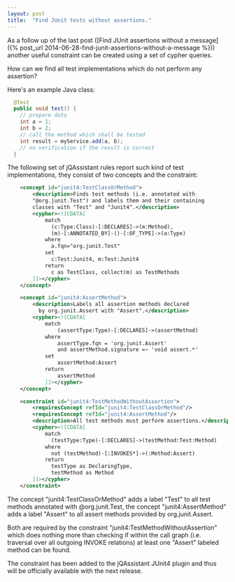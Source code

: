 ```yaml
---
layout: post
title:  "Find JUnit tests without assertions."
---
```


As a follow up of the last post ([Find JUnit assertions without a message]({% post_url 2014-06-28-find-junit-assertions-without-a-message %})) another useful constraint can be created using a set of cypher queries.

How can we find all test implementations which do not perform any assertion?

Here's an example Java class:

```java
  @Test
  public void test() {
    // prepare data
    int a = 1;
	int b = 2;
	// call the method which shall be tested
	int result = myService.add(a, b);
	// no verification if the result is correct
  }
```

The following set of jQAssistant rules report such kind of test implementations, they consist of two concepts and the constraint:

```xml
    <concept id="junit4:TestClassOrMethod">
        <description>Finds test methods (i.e. annotated with
		"@org.junit.Test") and labels them and their containing
		classes with "Test" and "Junit4".</description>
        <cypher><![CDATA[
            match
              (c:Type:Class)-[:DECLARES]->(m:Method),
			  (m)-[:ANNOTATED_BY]-()-[:OF_TYPE]->(a:Type)
            where
              a.fqn="org.junit.Test"
            set
              c:Test:Junit4, m:Test:Junit4
            return
              c as TestClass, collect(m) as TestMethods
        ]]></cypher>
    </concept>

    <concept id="junit4:AssertMethod">
        <description>Labels all assertion methods declared
  		  by org.junit.Assert with "Assert".</description>
        <cypher><![CDATA[
            match
				(assertType:Type)-[:DECLARES]->(assertMethod)
            where
				assertType.fqn = 'org.junit.Assert'
				and assertMethod.signature =~ 'void assert.*'
            set
				assertMethod:Assert
            return
				assertMethod
            ]]></cypher>
    </concept>

    <constraint id="junit4:TestMethodWithoutAssertion">
        <requiresConcept refId="junit4:TestClassOrMethod"/>
        <requiresConcept refId="junit4:AssertMethod"/>
        <description>All test methods must perform assertions.</description>
        <cypher><![CDATA[
			match
			  (testType:Type)-[:DECLARES]->(testMethod:Test:Method)
			where
			  not (testMethod)-[:INVOKES*]->(:Method:Assert)
			return
			  testType as DeclaringType,
			  testMethod as Method
        ]]></cypher>
    </constraint>
```	

The concept "junit4:TestClassOrMethod" adds a label "Test" to all test methods annotated with @org.junit.Test, the concept "junit4:AssertMethod" adds a label "Assert" to all assert methods provided by org.junit.Assert.

Both are required by the constraint "junit4:TestMethodWithoutAssertion" which does nothing more than checking if within the call graph (i.e.  traversal over all outgoing INVOKE relations) at least one "Assert" labeled method can be found.

The constraint has been added to the jQAssistant JUnit4 plugin and thus will be officially available with the next release.